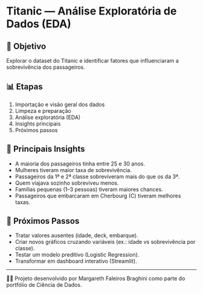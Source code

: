 # Titanic — Análise Exploratória de Dados (EDA)

## 📌 Objetivo
Explorar o dataset do Titanic e identificar fatores que influenciaram a sobrevivência dos passageiros.

## 📊 Etapas
1. Importação e visão geral dos dados  
2. Limpeza e preparação  
3. Análise exploratória (EDA)  
4. Insights principais  
5. Próximos passos

## 🔎 Principais Insights
- A maioria dos passageiros tinha entre 25 e 30 anos.  
- Mulheres tiveram maior taxa de sobrevivência.  
- Passageiros da 1ª e 2ª classe sobreviveram mais do que os da 3ª.  
- Quem viajava sozinho sobreviveu menos.  
- Famílias pequenas (1–3 pessoas) tiveram maiores chances.  
- Passageiros que embarcaram em Cherbourg (C) tiveram melhores taxas.

## 🚀 Próximos Passos
- Tratar valores ausentes (idade, deck, embarque).  
- Criar novos gráficos cruzando variáveis (ex.: idade vs sobrevivência por classe).  
- Testar um modelo preditivo (Logistic Regression).  
- Transformar em dashboard interativo (Streamlit).

---
👩‍💻 Projeto desenvolvido por Margareth Faleiros Braghini como parte do portfólio de Ciência de Dados.
